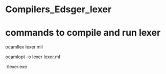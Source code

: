 # Compilers_Edsger_lexer

# commands to compile and run lexer

ocamllex lexer.mll

ocamlopt -o lexer lexer.ml

.\lexer.exe <filename>
